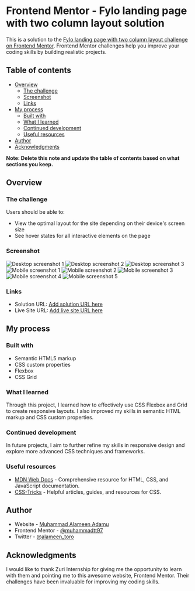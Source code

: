 # Frontend Mentor - Fylo landing page with two column layout solution

This is a solution to the [Fylo landing page with two column layout challenge on Frontend Mentor](https://www.frontendmentor.io/challenges/fylo-landing-page-with-two-column-layout-5ca5ef041e82137ec91a50f5). Frontend Mentor challenges help you improve your coding skills by building realistic projects. 

## Table of contents

- [Overview](#overview)
  - [The challenge](#the-challenge)
  - [Screenshot](#screenshot)
  - [Links](#links)
- [My process](#my-process)
  - [Built with](#built-with)
  - [What I learned](#what-i-learned)
  - [Continued development](#continued-development)
  - [Useful resources](#useful-resources)
- [Author](#author)
- [Acknowledgments](#acknowledgments)

**Note: Delete this note and update the table of contents based on what sections you keep.**

## Overview

### The challenge

Users should be able to:

- View the optimal layout for the site depending on their device's screen size
- See hover states for all interactive elements on the page

### Screenshot

![Desktop screenshot 1](./screenshots/desktop1.png)
![Desktop screenshot 2](./screenshots/desktop2.png)
![Desktop screenshot 3](./screenshots/desktop3.png)
![Mobile screenshot 1](./screenshots/mobile1.png)
![Mobile screenshot 2](./screenshots/mobile2.png)
![Mobile screenshot 3](./screenshots/mobile3.png)
![Mobile screenshot 4](./screenshots/mobile4.png)
![Mobile screenshot 5](./screenshots/mobile5.png)


### Links

- Solution URL: [Add solution URL here](https://your-solution-url.com)
- Live Site URL: [Add live site URL here](https://your-live-site-url.com)

## My process

### Built with

- Semantic HTML5 markup
- CSS custom properties
- Flexbox
- CSS Grid


### What I learned

Through this project, I learned how to effectively use CSS Flexbox and Grid to create responsive layouts. I also improved my skills in semantic HTML markup and CSS custom properties.

### Continued development

In future projects, I aim to further refine my skills in responsive design and explore more advanced CSS techniques and frameworks.

### Useful resources

- [MDN Web Docs](https://developer.mozilla.org/) - Comprehensive resource for HTML, CSS, and JavaScript documentation.
- [CSS-Tricks](https://css-tricks.com/) - Helpful articles, guides, and resources for CSS.

## Author

- Website - [Muhammad Alameen Adamu](https://alameentoro.com.ng)
- Frontend Mentor - [@muhammadtt97](https://www.frontendmentor.io/profile/muhammadtt97)
- Twitter - [@alameen_toro](https://www.twitter.com/alameen_toro)

## Acknowledgments

I would like to thank Zuri Internship for giving me the opportunity to learn with them and pointing me to this awesome website, Frontend Mentor. Their challenges have been invaluable for improving my coding skills.
